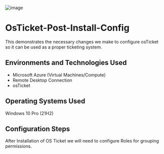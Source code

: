 ![image](https://github.com/user-attachments/assets/12d8af4e-91e8-4fe3-b751-c2f78d1132d7)


# OsTicket-Post-Install-Config

This demonstrates the necessary changes we make to configure osTicket so it can be used as a proper ticketing system.


 ## Environments and Technologies Used


* Microsoft Azure (Virtual Machines/Compute)
* Remote Desktop Connection
* osTicket

## Operating Systems Used

Windows 10 Pro (21H2)

## Configuration Steps

After Installation of OS Ticket we will need to configure Roles for grouping permissions.


